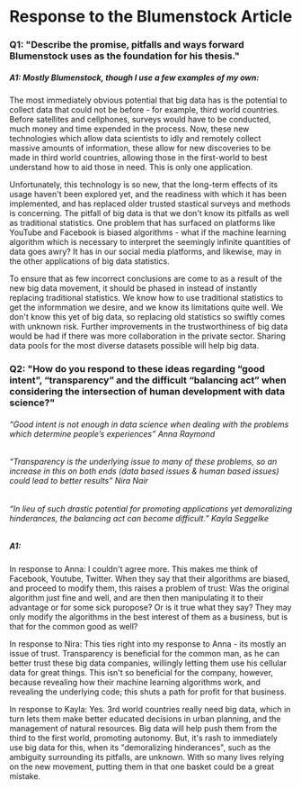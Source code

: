 # Response to the Blumenstock Article

### Q1: "Describe the promise, pitfalls and ways forward Blumenstock uses as the foundation for his thesis."

##### A1: Mostly Blumenstock, though I use a few examples of my own:
The most immediately obvious potential that big data has is the potential to collect data that could not be before - for example, third world countries. Before satellites and cellphones, surveys would have to be conducted, much money and time expended in the process. Now, these new technologies which allow data scientists to idly and remotely collect massive amounts of information, these allow for new discoveries to be made in third world countries, allowing those in the first-world to best understand how to aid those in need. This is only one application.
  
Unfortunately, this technology is so new, that the long-term effects of its usage haven't been explored yet, and the readiness with which it has been implemented, and has replaced older trusted stastical surveys and methods is concerning. The pitfall of big data is that we don't know its pitfalls as well as traditional statistics. One problem that has surfaced on platforms like YouTube and Facebook is biased algorithms - what if the machine learning algorithm which is necessary to interpret the seemingly infinite quantities of data goes awry? It has in our social media platforms, and likewise, may in the other applications of big data statistics. 
  
To ensure that as few incorrect conclusions are come to as a result of the new big data movement, it should be phased in instead of instantly replacing traditional statistics. We know how to use traditional statistics to get the informmation we desire, and we know its limitations quite well. We don't know this yet of big data, so replacing old statistics so swiftly comes with unknown risk. Further improvements in the trustworthiness of big data would be had if there was more collaboration in the private sector. Sharing data pools for the most diverse datasets possible will help big data. 

### Q2: "How do you respond to these ideas regarding “good intent”, “transparency” and the difficult “balancing act” when considering the intersection of human development with data science?"

###### “Good intent is not enough in data science when dealing with the problems which determine people’s experiences” Anna Raymond

###### “Transparency is the underlying issue to many of these problems, so an increase in this on both ends (data based issues & human based issues) could lead to better results” Nira Nair

###### “In lieu of such drastic potential for promoting applications yet demoralizing hinderances, the balancing act can become difficult.” Kayla Seggelke

##### A1: 
In response to Anna: I couldn't agree more. This makes me think of Facebook, Youtube, Twitter. When they say that their algorithms are biased, and proceed to modify them, this raises a problem of trust: Was the original algorithm just fine and well, and are then then manipulating it to their advantage or for some sick puropose? Or is it true what they say? They may only modify the algorithms in the best interest of them as a business, but is that for the common good as well?

In response to Nira: This ties right into my response to Anna - its mostly an issue of trust. Transparency is beneficial for the common man, as he can better trust these big data companies, willingly letting them use his cellular data for great things. This isn't so beneficial for the company, however, because revealing how their machine learning algorithms work, and revealing the underlying code; this shuts a path for profit for that business. 

In response to Kayla: Yes. 3rd world countries really need big data, which in turn lets them make better educated decisions in urban planning, and the management of natural resources. Big data will help push them from the third to the first world, promoting autonomy. But, it's rash to immediately use big data for this, when its "demoralizing hinderances", such as the ambiguity surrounding its pitfalls, are unknown. With so many lives relying on the new movement, putting them in that one basket could be a great mistake.





